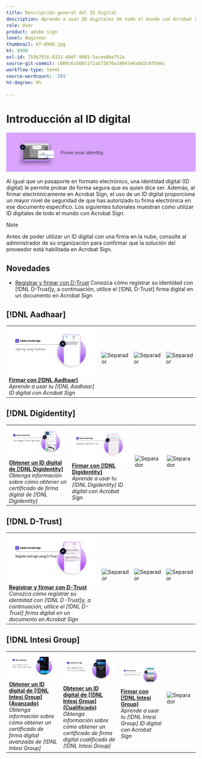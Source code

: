 ```yaml
---
title: Descripción general del ID digital
description: Aprende a usar ID digitales de todo el mundo con Acrobat Sign
role: User
product: adobe sign
level: Beginner
thumbnail: KT-8990.jpg
kt: 8990
exl-id: 753b7016-6331-40df-9003-5acee8be752a
source-git-commit: c000c6cb0651f2ab73876a19047e6a9d2c6fb04c
workflow-type: tm+mt
source-wordcount: '291'
ht-degree: 0%

---
```


# Introducción al ID digital

![Imagen de ID digital de Sign](../assets/Hero-DigitalID.png)

Al igual que un pasaporte en formato electrónico, una identidad digital (ID digital) le permite probar de forma segura que es quien dice ser. Además, al firmar electrónicamente en Acrobat Sign, el uso de un ID digital proporciona un mayor nivel de seguridad de que has autorizado tu firma electrónica en ese documento específico. Los siguientes tutoriales muestran cómo utilizar ID digitales de todo el mundo con Acrobat Sign.

>[!NOTE]
>
>Antes de poder utilizar un ID digital con una firma en la nube, consulte al administrador de su organización para confirmar que la solución del proveedor está habilitada en Acrobat Sign.

## Novedades

* [Registrar y firmar con D-Trust](d-trust.md)
Conozca cómo registrar su identidad con [!DNL D-Trust]y, a continuación, utilice el [!DNL D-Trust] firma digital en un documento en Acrobat Sign

## [!DNL Aadhaar]

<table style="table-layout:fixed">
<tr>
 <td>
    <a href="aadhaar-sign.md">
      <img alt="Firmar con [!DNL Aadhaar]" src="assets/Aadhaarsign_1280.png" />
    </a>
    <div>
    <a href="aadhaar-sign.md"><strong>Firmar con [!DNL Aadhaar]</strong></a>
    </div>
    <em>Aprende a usar tu [!DNL Aadhaar] ID digital con Acrobat Sign</em>
    <br>
  </td>
  <td>
    <img alt="Separador" src="../assets/Whitespacer.png" />
    <div>
    <br>
  </td>
  <td>
    <img alt="Separador" src="../assets/Whitespacer.png" />
    <div>
    <br>
  </td>
  <td>
    <img alt="Separador" src="../assets/Whitespacer.png" />
    <div>
    <br>
  </td>
</tr>
</table>

## [!DNL Digidentity]

<table style="table-layout:fixed">
<tr>
 <td>
    <a href="digidentity-reg.md">
      <img alt="Obtener un ID digital de [!DNL Digidentity]" src="assets/Digidentityreg_1280.png" />
    </a>
    <div>
    <a href="digidentity-reg.md"><strong>Obtener un ID digital de [!DNL Digidentity]</strong></a>
    </div>
    <em>Obtenga información sobre cómo obtener un certificado de firma digital de [!DNL Digidentity]</em>
    <br>
  </td>
  <td>
    <a href="digidentity-sign.md">
      <img alt="Firmar con [!DNL Digidentity]" src="assets/Digidentitysign_1280.png" />
    </a>
    <div>
    <a href="digidentity-sign.md"><strong>Firmar con [!DNL Digidentity]</strong></a>
    </div>
    <em>Aprende a usar tu [!DNL Digidentity] ID digital con Acrobat Sign</em>
    <br>
  </td>
  <td>
    <img alt="Separador" src="../assets/Whitespacer.png" />
    <div>
    <br>
  </td>
  <td>
    <img alt="Separador" src="../assets/Whitespacer.png" />
    <div>
    <br>
  </td>
</tr>
</table>

## [!DNL D-Trust]

<table style="table-layout:fixed">
<tr>
  <td>
    <a href="d-trust.md">
      <img alt="Registrar y firmar con D-Trust" src="assets/Dtrust.png" />
    </a>
    <div>
    <a href="d-trust.md"><strong>Registrar y firmar con D-Trust</strong></a>
    </div>
    <em>Conozca cómo registrar su identidad con [!DNL D-Trust]y, a continuación, utilice el [!DNL D-Trust] firma digital en un documento en Acrobat Sign</em>
    <br>
  </td>
  <td>
    <img alt="Separador" src="../assets/Whitespacer.png" />
    <div>
    <br>
  </td>
  <td>
    <img alt="Separador" src="../assets/Whitespacer.png" />
    <div>
    <br>
  </td>
  <td>
    <img alt="Separador" src="../assets/Whitespacer.png" />
    <div>
    <br>
  </td>
  </tr>
  </table>

## [!DNL Intesi Group]

<table style="table-layout:fixed">
<tr>
  <td>
    <a href="intesi-advanced.md">
      <img alt="Obtener un ID digital de Intesi Group (avanzado)" src="assets/IntesiAdvanced_1280.png" />
    </a>
    <div>
    <a href="intesi-advanced.md"><strong>Obtener un ID digital de [!DNL Intesi Group] (Avanzado)</strong></a>
    </div>
    <em>Obtenga información sobre cómo obtener un certificado de firma digital avanzada de [!DNL Intesi Group]</em>
    <br>
  </td>
  <td>
    <a href="intesi-qualified.md">
      <img alt="Obtener un ID digital de [!DNL Intesi Group] (Cualificado)" src="assets/IntesiQualified_1280.png" />
    </a>
    <div>
    <a href="intesi-qualified.md"><strong>Obtener un ID digital de [!DNL Intesi Group] (Cualificado)</strong></a>
    </div>
    <em>Obtenga información sobre cómo obtener un certificado de firma digital cualificado de [!DNL Intesi Group]</em>
    <br>
  </td>
  <td>
    <a href="intesi-sign.md">
      <img alt="Firmar con Intesi Group" src="assets/IntesiSign_1280.png" />
    </a>
    <div>
    <a href="intesi-sign.md"><strong>Firmar con [!DNL Intesi Group]</strong></a>
    </div>
    <em>Aprende a usar tu [!DNL Intesi Group] ID digital con Acrobat Sign</em>
    <br>
  </td>
  <td>
    <img alt="Separador" src="../assets/Whitespacer.png" />
    <div>
    <br>
  </td>
</tr>
</table>
